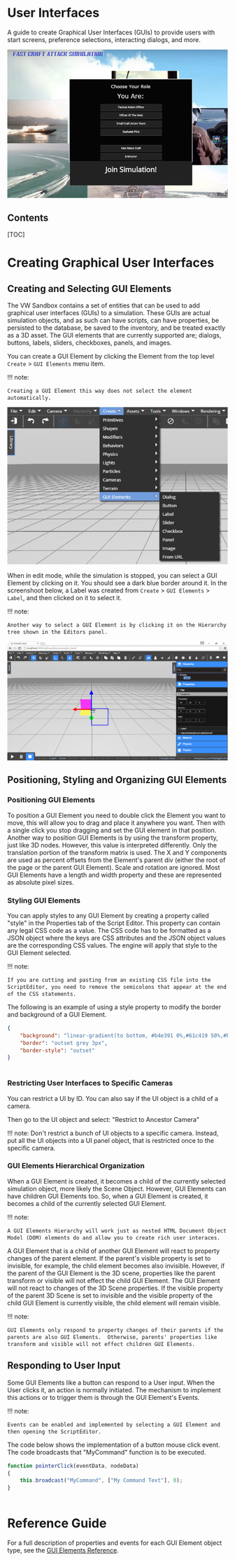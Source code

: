 <h1>User Interfaces</h1>
 
A guide to create Graphical User Interfaces (GUIs) to provide users with start screens, preference selections, interacting dialogs, and more.

![](images/start_screen_example.png)

<h2>Contents</h2>

[TOC]

# Creating Graphical User Interfaces

## Creating and Selecting GUI Elements

The VW Sandbox contains a set of entities that can be used to add graphical user interfaces (GUIs) to a simulation. These GUIs are actual simulation objects, and as such can have scripts, can have properties, be persisted to the database, be saved to the inventory, and be treated exactly as a 3D asset. The GUI elements that are currently supported are; dialogs, buttons, labels, sliders, checkboxes, panels, and images.

You can create a GUI Element by clicking the Element from the top level `Create` > `GUI Elements` menu item.

!!! note:

	Creating a GUI Element this way does not select the element automatically.

![](images/gui_elements.png) 

When in edit mode, while the simulation is stopped, you can select a GUI Element by clicking on it. You should see a dark blue border around it.  In the screenshoot below, a Label was created from `Create` > `GUI Elements` > `Label`, and then clicked on it to select it.

!!! note:

	Another way to select a GUI Element is by clicking it on the Hierarchy tree shown in the Editors panel.


![](images/gui_elements_blue_border.png)

## Positioning, Styling and Organizing GUI Elements

### Positioning GUI Elements

To position a GUI Element you need to double click the Element you want to move, this will allow you to drag and place it anywhere you want.  Then with a single click you stop dragging and set the GUI element in that position.
Another way to position GUI Elements is by using the transform property, just like 3D nodes.  However, this value is interpreted differently.  Only the translation portion of the transform matrix is used. The X and Y components are used as percent offsets from the Element's parent div (either the root of the page or the parent GUI Element). Scale and rotation are ignored. Most GUI Elements have a length and width property and these are represented as absolute pixel sizes.

### Styling GUI Elements

You can apply styles to any GUI Element by creating a property called "style" in the Properties tab of the Script Editor.  This property can contain any legal CSS code as a value.  The CSS code has to be formatted as a JSON object where the keys are CSS attributes and the JSON object values are the corresponding CSS values.  The engine will apply that style to the GUI Element selected.

!!! note:

	If you are cutting and pasting from an existing CSS file into the ScriptEditor, you need to remove the semicolons that appear at the end of the CSS statements.

The following is an example of using a style property to modify the border and background of a GUI Element.

```json
{
    "background": "linear-gradient(to bottom, #b4e391 0%,#61c419 50%,#b4e391 100%)",
    "border": "outset grey 3px",
    "border-style": "outset"
}
  
```

### Restricting User Interfaces to Specific Cameras

You can restrict a UI by ID.  You can also say if the UI object is a child of a camera.

Then go to the UI object and select:
"Restrict to Ancestor Camera"

!!! note: 
	Don't restrict a bunch of UI objects to a specific camera.  Instead, put all the UI objects into a UI panel object, that is restricted once to the specific camera.



[comment]: <> (add information about ### How to Make a Video UI Object)

### GUI Elements Hierarchical Organization

When a GUI Element is created, it becomes a child of the currently selected simulation object, more likely the Scene Object.  However, GUI Elements can have children GUI Elements too.  So, when a GUI Element is created, it becomes a child of the currently selected GUI Element.

!!! note:

	A GUI Elements Hierarchy will work just as nested HTML Document Object Model (DOM) elements do and allow you to create rich user interaces.

A GUI Element that is a child of another GUI Element will react to property changes of the parent element.  If the parent's visible property is set to invisible, for example, the child element becomes also invisible.
However, if the parent of the GUI Element is the 3D scene, properties like the parent transform or visible will not effect the child GUI Element.  The GUI Element will not react to changes of the 3D Scene properties.  If the visible property of the parent 3D Scene is set to invisible and the visible property of the child GUI Element is currently visible, the child element will remain visible.
 
!!! note:

	GUI Elements only respond to property changes of their parents if the parents are also GUI Elements.  Otherwise, parents' properties like transform and visible will not effect children GUI Elements.

## Responding to User Input

Some GUI Elements like a button can respond to a User input.  When the User clicks it, an action is normally initiated.  The mechanism to implement this actions or to trigger them is through the GUI Element's Events.

!!! note:

	Events can be enabled and implemented by selecting a GUI Element and then opening the ScriptEditor.

The code below shows the implementation of a button mouse click event.  The code broadcasts that "MyCommand" function is to be executed. 

```javascript
function pointerClick(eventData, nodeData)
{
    this.broadcast("MyCommand", ["My Command Text"], 0);    
}
  
``` 

# Reference Guide

For a full description of properties and events for each GUI Element object type, see the [GUI Elements Reference](reference-guide/gui-elements.md).